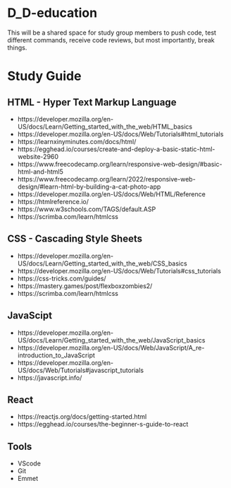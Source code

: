 # D_D-education
This will be a shared space for study group members to push code, test different commands, receive code reviews, but most importantly, break things. 

# Study Guide
## HTML - Hyper Text Markup Language
<ul>
    <li>https://developer.mozilla.org/en-US/docs/Learn/Getting_started_with_the_web/HTML_basics</li>
    <li>https://developer.mozilla.org/en-US/docs/Web/Tutorials#html_tutorials</li>
    <li>https://learnxinyminutes.com/docs/html/</li>
    <li>https://egghead.io/courses/create-and-deploy-a-basic-static-html-website-2960</li>
    <li>https://www.freecodecamp.org/learn/responsive-web-design/#basic-html-and-html5</li>
    <li>https://www.freecodecamp.org/learn/2022/responsive-web-design/#learn-html-by-building-a-cat-photo-app</li>
    <li>https://developer.mozilla.org/en-US/docs/Web/HTML/Reference</li>
    <li>https://htmlreference.io/</li>
    <li>https://www.w3schools.com/TAGS/default.ASP</li>
    <li>https://scrimba.com/learn/htmlcss</li>
</ul>

## CSS - Cascading Style Sheets
<ul>
	<li>https://developer.mozilla.org/en-US/docs/Learn/Getting_started_with_the_web/CSS_basics</li>
	<li>https://developer.mozilla.org/en-US/docs/Web/Tutorials#css_tutorials</li>
	<li>https://css-tricks.com/guides/</li>
	<li>https://mastery.games/post/flexboxzombies2/</li>
	<li>https://scrimba.com/learn/htmlcss</li>
</ul>

## JavaScipt
<ul>
    <li>https://developer.mozilla.org/en-US/docs/Learn/Getting_started_with_the_web/JavaScript_basics</li>
    <li>https://developer.mozilla.org/en-US/docs/Web/JavaScript/A_re-introduction_to_JavaScript</li>
    <li>https://developer.mozilla.org/en-US/docs/Web/Tutorials#javascript_tutorials</li>
    <li>https://javascript.info/</li>
</ul>

## React
<ul>
    <li>https://reactjs.org/docs/getting-started.html</li>
    <li>https://egghead.io/courses/the-beginner-s-guide-to-react</li>
</ul>

## Tools
<ul>
    <li>VScode</li>
    <li>Git</li>
    <li>Emmet</li>
</ul>